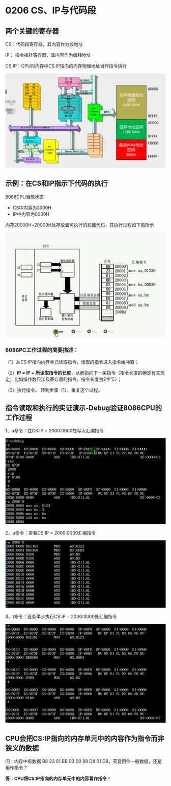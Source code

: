 # 0206 CS、IP与代码段

## 两个关键的寄存器

CS：代码段寄存器，其内容作为段地址

IP： 指令指针寄存器，其内容作为偏移地址

CS:IP：CPU将内存中CS:IP指向的内存物理地址当作指令执行  

![image-20230903135739765](./assets/image-20230903135739765.png)

## 示例：在CS和IP指示下代码的执行

8086CPU当前状态

- CS中内容为2000H
- IP中内容为0000H

内存20000H~20009H处存放着可执行的机器代码，其执行过程如下图所示

![Video_2023-09-03_140451](./assets/Video_2023-09-03_140451.gif)

### 8086PC工作过程的简要描述：

（1）从CS:IP指向内存单元读取指令，读取的指令进入指令缓冲器；

（2）**IP = IP + 所读取指令的长度**，从而指向下一条指令（指令长度的确定有其规定，比如操作数只涉及寄存器的指令，指令长度为2字节）；

（3）执行指令。 转到步骤（1），重复这个过程。  

## 指令读取和执行的实证演示-Debug验证8086CPU的工作过程

1、a命令：往CS:IP  = 2000:0000处写入汇编指令

![image-20230903141417940](./assets/image-20230903141417940.png)

2、u命令：查看CS:IP  = 2000:0000汇编指令

![image-20230903141459447](./assets/image-20230903141459447.png)

3、t命令：逐条单步执行CS:IP  = 2000:0000处汇编指令

![image-20230903141714684](./assets/image-20230903141714684.png)

## CPU会把CS:IP指向的内存单元中的内容作为指令而非狭义的数据

问：内存中有数据 B8 23 01 BB 03 00 89 D8 01 D8，究竟用作一般数据，还是用作指令？

**答：CPU将CS:IP指向的内存单元中的内容看作指令！**  